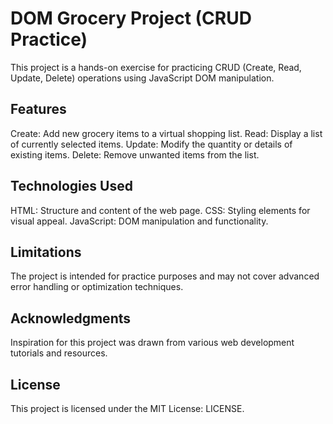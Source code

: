 # DOM Grocery Project (CRUD Practice)

This project is a hands-on exercise for practicing CRUD (Create, Read, Update, Delete) operations using JavaScript DOM manipulation.

## Features

Create: Add new grocery items to a virtual shopping list.
Read: Display a list of currently selected items.
Update: Modify the quantity or details of existing items.
Delete: Remove unwanted items from the list.

## Technologies Used

HTML: Structure and content of the web page.
CSS: Styling elements for visual appeal.
JavaScript: DOM manipulation and functionality.

## Limitations

The project is intended for practice purposes and may not cover advanced error handling or optimization techniques.

## Acknowledgments

Inspiration for this project was drawn from various web development tutorials and resources.

## License

This project is licensed under the MIT License: LICENSE.
